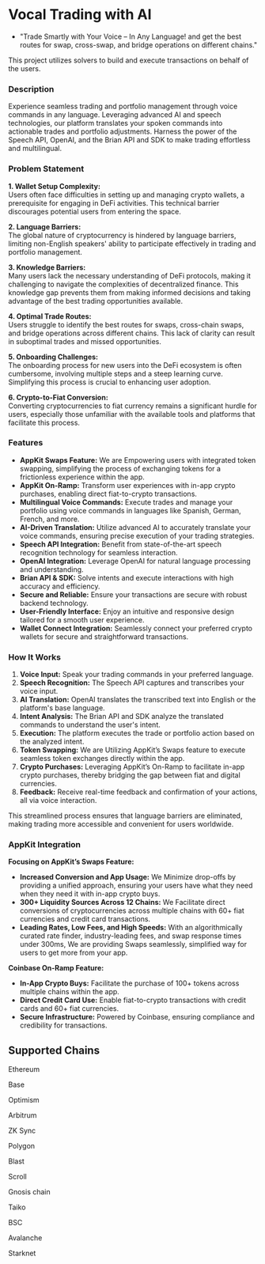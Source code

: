 # Vocal Trading with AI

- "Trade Smartly with Your Voice – In Any Language! and get the best routes for swap, cross-swap, and bridge operations on different chains."

This project utilizes solvers to build and execute transactions on behalf of the users.

### Description
Experience seamless trading and portfolio management through voice commands in any language. Leveraging advanced AI and speech technologies, our platform translates your spoken commands into actionable trades and portfolio adjustments. Harness the power of the Speech API, OpenAI, and the Brian API and SDK to make trading effortless and multilingual.

### Problem Statement


**1. Wallet Setup Complexity:**  
Users often face difficulties in setting up and managing crypto wallets, a prerequisite for engaging in DeFi activities. This technical barrier discourages potential users from entering the space.

**2. Language Barriers:**  
The global nature of cryptocurrency is hindered by language barriers, limiting non-English speakers' ability to participate effectively in trading and portfolio management.

**3. Knowledge Barriers:**  
Many users lack the necessary understanding of DeFi protocols, making it challenging to navigate the complexities of decentralized finance. This knowledge gap prevents them from making informed decisions and taking advantage of the best trading opportunities available.

**4. Optimal Trade Routes:**  
Users struggle to identify the best routes for swaps, cross-chain swaps, and bridge operations across different chains. This lack of clarity can result in suboptimal trades and missed opportunities.

**5. Onboarding Challenges:**  
The onboarding process for new users into the DeFi ecosystem is often cumbersome, involving multiple steps and a steep learning curve. Simplifying this process is crucial to enhancing user adoption.

**6. Crypto-to-Fiat Conversion:**  
Converting cryptocurrencies to fiat currency remains a significant hurdle for users, especially those unfamiliar with the available tools and platforms that facilitate this process.

### Features
- **AppKit Swaps Feature:** We are Empowering users with integrated token swapping, simplifying the process of exchanging tokens for a frictionless experience within the app.
- **AppKit On-Ramp:** Transform user experiences with in-app crypto purchases, enabling direct fiat-to-crypto transactions.
- **Multilingual Voice Commands:** Execute trades and manage your portfolio using voice commands in languages like Spanish, German, French, and more.
- **AI-Driven Translation:** Utilize advanced AI to accurately translate your voice commands, ensuring precise execution of your trading strategies.
- **Speech API Integration:** Benefit from state-of-the-art speech recognition technology for seamless interaction.
- **OpenAI Integration:** Leverage OpenAI for natural language processing and understanding.
- **Brian API & SDK:** Solve intents and execute interactions with high accuracy and efficiency.
- **Secure and Reliable:** Ensure your transactions are secure with robust backend technology.
- **User-Friendly Interface:** Enjoy an intuitive and responsive design tailored for a smooth user experience.
- **Wallet Connect Integration:** Seamlessly connect your preferred crypto wallets for secure and straightforward transactions.

### How It Works
1. **Voice Input:** Speak your trading commands in your preferred language.
2. **Speech Recognition:** The Speech API captures and transcribes your voice input.
3. **AI Translation:** OpenAI translates the transcribed text into English or the platform's base language.
4. **Intent Analysis:** The Brian API and SDK analyze the translated commands to understand the user's intent.
5. **Execution:** The platform executes the trade or portfolio action based on the analyzed intent.
6. **Token Swapping:** We are Utilizing AppKit’s Swaps feature to execute seamless token exchanges directly within the app.
7. **Crypto Purchases:** Leveraging AppKit’s On-Ramp to facilitate in-app crypto purchases, thereby bridging the gap between fiat and digital currencies.
8. **Feedback:** Receive real-time feedback and confirmation of your actions, all via voice interaction.

This streamlined process ensures that language barriers are eliminated, making trading more accessible and convenient for users worldwide.

### AppKit Integration

**Focusing on AppKit’s Swaps Feature:**
- **Increased Conversion and App Usage:** We Minimize drop-offs by providing a unified approach, ensuring your users have what they need when they need it with in-app crypto buys.
- **300+ Liquidity Sources Across 12 Chains:** We Facilitate direct conversions of cryptocurrencies across multiple chains with 60+ fiat currencies and credit card transactions.
- **Leading Rates, Low Fees, and High Speeds:** With an algorithmically curated rate finder, industry-leading fees, and swap response times under 300ms, We are providing Swaps seamlessly, simplified way for users to get more from your app.


**Coinbase On-Ramp Feature:**
- **In-App Crypto Buys:** Facilitate the purchase of 100+ tokens across multiple chains within the app.
- **Direct Credit Card Use:** Enable fiat-to-crypto transactions with credit cards and 60+ fiat currencies.
- **Secure Infrastructure:** Powered by Coinbase, ensuring compliance and credibility for transactions.

## Supported Chains
Ethereum 

Base

Optimism

Arbitrum

ZK Sync

Polygon

Blast

Scroll

Gnosis chain

Taiko

BSC

Avalanche

Starknet
